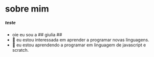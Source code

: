 # sobre mim 

##### teste

- oie eu sou a  ## giulia ##
- 👀 eu estou interessada em aprender a programar novas linguagens.
- 🌱 eu estou aprendendo a programar em linguagem de javascript e scratch.


<!---
giuliacequinel/giuliacequinel is a ✨ special ✨ repository because its `README.md` (this file) appears on your GitHub profile.
You can click the Preview link to take a look at your changes.
--->
